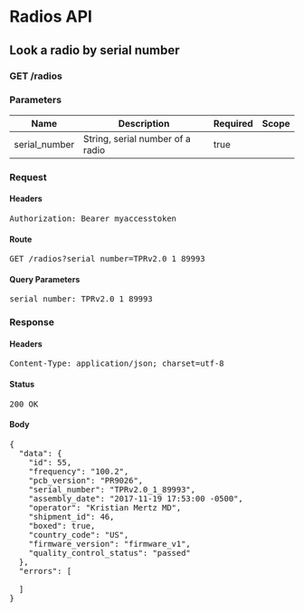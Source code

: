 # Radios API

## Look a radio by serial number

### GET /radios

### Parameters

| Name | Description | Required | Scope |
|------|-------------|----------|-------|
| serial_number | String, serial number of a radio | true |  |

### Request

#### Headers

<pre>Authorization: Bearer myaccesstoken</pre>

#### Route

<pre>GET /radios?serial_number=TPRv2.0_1_89993</pre>

#### Query Parameters

<pre>serial_number: TPRv2.0_1_89993</pre>

### Response

#### Headers

<pre>Content-Type: application/json; charset=utf-8</pre>

#### Status

<pre>200 OK</pre>

#### Body

<pre>{
  "data": {
    "id": 55,
    "frequency": "100.2",
    "pcb_version": "PR9026",
    "serial_number": "TPRv2.0_1_89993",
    "assembly_date": "2017-11-19 17:53:00 -0500",
    "operator": "Kristian Mertz MD",
    "shipment_id": 46,
    "boxed": true,
    "country_code": "US",
    "firmware_version": "firmware_v1",
    "quality_control_status": "passed"
  },
  "errors": [

  ]
}</pre>
